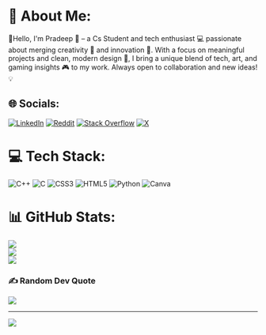 # 💫 About Me:
🌱Hello, I'm Pradeep 👋 – a Cs Student and tech enthusiast 💻 passionate about merging creativity 🎨 and innovation 🚀. With a focus on meaningful projects and clean, modern design 🎯, I bring a unique blend of tech, art, and gaming insights 🎮 to my work. Always open to collaboration and new ideas! 💡


## 🌐 Socials:
[![LinkedIn](https://img.shields.io/badge/LinkedIn-%230077B5.svg?logo=linkedin&logoColor=white)](https://www.linkedin.com/in/pradeep-chetri-06415231b/) [![Reddit](https://img.shields.io/badge/Reddit-%23FF4500.svg?logo=Reddit&logoColor=white)](https://reddit.com/user/EqualAd6191) [![Stack Overflow](https://img.shields.io/badge/-Stackoverflow-FE7A16?logo=stack-overflow&logoColor=white)](https://stackoverflow.com/users/25963839) [![X](https://img.shields.io/badge/X-black.svg?logo=X&logoColor=white)](https://x.com/pradeepche75161) 

# 💻 Tech Stack:
![C++](https://img.shields.io/badge/c++-%2300599C.svg?style=for-the-badge&logo=c%2B%2B&logoColor=white) ![C](https://img.shields.io/badge/c-%2300599C.svg?style=for-the-badge&logo=c&logoColor=white) ![CSS3](https://img.shields.io/badge/css3-%231572B6.svg?style=for-the-badge&logo=css3&logoColor=white) ![HTML5](https://img.shields.io/badge/html5-%23E34F26.svg?style=for-the-badge&logo=html5&logoColor=white) ![Python](https://img.shields.io/badge/python-3670A0?style=for-the-badge&logo=python&logoColor=ffdd54) ![Canva](https://img.shields.io/badge/Canva-%2300C4CC.svg?style=for-the-badge&logo=Canva&logoColor=white)
# 📊 GitHub Stats:
![](https://github-readme-stats.vercel.app/api?username=pradeep-chetri&theme=vue&hide_border=false&include_all_commits=false&count_private=false)<br/>
![](https://github-readme-streak-stats.herokuapp.com/?user=pradeep-chetri&theme=vue&hide_border=false)<br/>
![](https://github-readme-stats.vercel.app/api/top-langs/?username=pradeep-chetri&theme=vue&hide_border=false&include_all_commits=false&count_private=false&layout=compact)

### ✍️ Random Dev Quote
![](https://quotes-github-readme.vercel.app/api?type=vetical&theme=light)

---
[![](https://visitcount.itsvg.in/api?id=pradeep-chetriicon=0&color=0)](https://visitcount.itsvg.in)

<!-- Proudly created with GPRM ( https://gprm.itsvg.in ) -->
